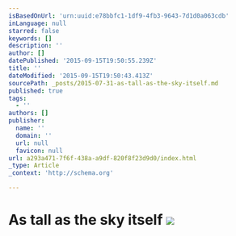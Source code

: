 ```yaml
---
isBasedOnUrl: 'urn:uuid:e78bbfc1-1df9-4fb3-9643-7d1d0a063cdb'
inLanguage: null
starred: false
keywords: []
description: ''
author: []
datePublished: '2015-09-15T19:50:55.239Z'
title: ''
dateModified: '2015-09-15T19:50:43.413Z'
sourcePath: _posts/2015-07-31-as-tall-as-the-sky-itself.md
published: true
tags:
  - ''
authors: []
publisher:
  name: ''
  domain: ''
  url: null
  favicon: null
url: a293a471-7f6f-438a-a9df-820f8f23d9d0/index.html
_type: Article
_context: 'http://schema.org'

---
```

# As tall as the sky itself ![](https://the-grid-user-content.s3-us-west-2.amazonaws.com/e318fa1c-4946-4fd2-993b-50cda7c2ff52.jpg)